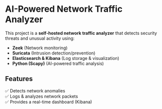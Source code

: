 # AI-Powered Network Traffic Analyzer

This project is a **self-hosted network traffic analyzer** that detects security threats and unusual activity using:
- **Zeek** (Network monitoring)
- **Suricata** (Intrusion detection/prevention)
- **Elasticsearch & Kibana** (Log storage & visualization)
- **Python (Scapy)** (AI-powered traffic analysis)

## Features
✅ Detects network anomalies  
✅ Logs & analyzes network packets  
✅ Provides a real-time dashboard (Kibana)  


